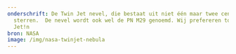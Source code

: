 ```yaml
---
onderschrift: De Twin Jet nevel, die bestaat uit niet één maar twee centrale
  sterren.  De nevel wordt ook wel de PN M29 genoemd. Wij prefereren toch Twin
  Jet!n
bron: NASA
image: /img/nasa-twinjet-nebula
---
```

